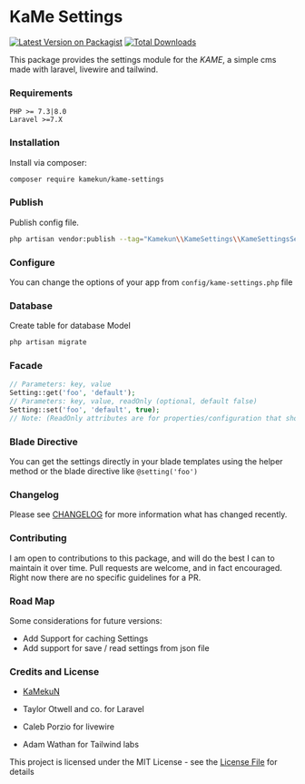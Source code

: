 # KaMe Settings

[![Latest Version on Packagist](https://img.shields.io/packagist/v/kamekun/kame-settings.svg?style=flat-square)](https://packagist.org/packages/kamekun/kame-settings)
[![Total Downloads](https://img.shields.io/packagist/dt/kamekun/kame-settings.svg?style=flat-square)](https://packagist.org/packages/kamekun/kame-settings)

This package provides the settings module for the _KAME_, a simple cms made with laravel, livewire and tailwind.

### Requirements

    PHP >= 7.3|8.0
    Laravel >=7.X

### Installation

Install via composer:

```bash
composer require kamekun/kame-settings
```

### Publish

Publish config file.

```bash
php artisan vendor:publish --tag="Kamekun\\KameSettings\\KameSettingsServiceProvider"
```

### Configure

You can change the options of your app from `config/kame-settings.php` file

### Database

Create table for database Model

```bash
php artisan migrate
```

### Facade

```php
// Parameters: key, value
Setting::get('foo', 'default');
// Parameters: key, value, readOnly (optional, default false)
Setting::set('foo', 'default', true);
// Note: (ReadOnly attributes are for properties/configuration that shouldn't delete from the backend panel)
```

### Blade Directive

You can get the settings directly in your blade templates using the helper method or the blade directive like `@setting('foo')`

### Changelog

Please see [CHANGELOG](CHANGELOG.md) for more information what has changed recently.

### Contributing

I am open to contributions to this package, and will do the best I can to maintain it over time.
Pull requests are welcome, and in fact encouraged. Right now there are no specific guidelines for a PR.

### Road Map

Some considerations for future versions:

- Add Support for caching Settings
- Add support for save / read settings from json file

### Credits and License

- [KaMekuN](https://github.com/kamekun)

- Taylor Otwell and co. for Laravel

- Caleb Porzio for livewire

- Adam Wathan for Tailwind labs

This project is licensed under the MIT License - see the [License File](LICENSE) for details
